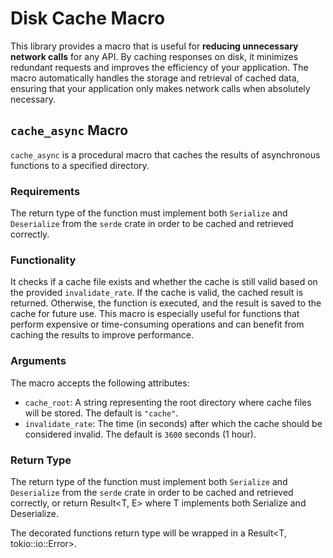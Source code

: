 # Disk Cache Macro

This library provides a macro that is useful for **reducing unnecessary network calls** for any API. By caching responses on disk, it minimizes redundant requests and improves the efficiency of your application. The macro automatically handles the storage and retrieval of cached data, ensuring that your application only makes network calls when absolutely necessary.

## `cache_async` Macro

`cache_async` is a procedural macro that caches the results of asynchronous functions to a specified directory.

### Requirements

The return type of the function must implement both `Serialize` and `Deserialize` from the `serde` crate in order to be cached and retrieved correctly.

### Functionality

It checks if a cache file exists and whether the cache is still valid based on the provided `invalidate_rate`. If the cache is valid, the cached result is returned. Otherwise, the function is executed, and the result is saved to the cache for future use. This macro is especially useful for functions that perform expensive or time-consuming operations and can benefit from caching the results to improve performance.

### Arguments

The macro accepts the following attributes:

- `cache_root`: A string representing the root directory where cache files will be stored. The default is `"cache"`.
- `invalidate_rate`: The time (in seconds) after which the cache should be considered invalid. The default is `3600` seconds (1 hour).

### Return Type

The return type of the function must implement both `Serialize` and `Deserialize` from the `serde` crate in order to be cached and retrieved correctly, or return Result<T, E> where T implements both Serialize and Deserialize.

The decorated functions return type will be wrapped in a Result<T, tokio::io::Error>.
